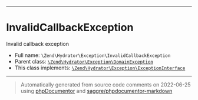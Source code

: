 ***

# InvalidCallbackException

Invalid callback exception



* Full name: `\Zend\Hydrator\Exception\InvalidCallbackException`
* Parent class: [`\Zend\Hydrator\Exception\DomainException`](./DomainException.md)
* This class implements:
[`\Zend\Hydrator\Exception\ExceptionInterface`](./ExceptionInterface.md)






***
> Automatically generated from source code comments on 2022-06-25 using [phpDocumentor](http://www.phpdoc.org/) and [saggre/phpdocumentor-markdown](https://github.com/Saggre/phpDocumentor-markdown)
